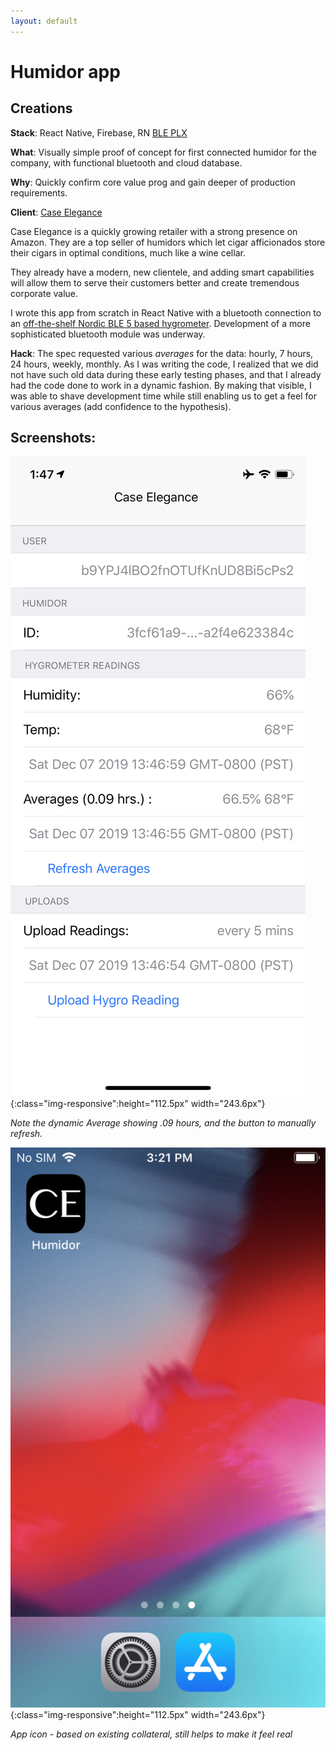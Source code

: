 ```yaml
---
layout: default
---
```


# Humidor app

## Creations

**Stack**: React Native, Firebase, RN [BLE PLX][0]

**What**: Visually simple proof of concept for first connected humidor for the company, with functional bluetooth and cloud database.

**Why**: Quickly confirm core value prog and gain deeper of production requirements.

**Client**: [Case Elegance](https://caseelegance.com/collections/humidors)

Case Elegance is a quickly growing retailer with a strong presence on Amazon. They are a top seller of humidors which let cigar afficionados store their cigars in optimal conditions, much like a wine cellar.

They already have a modern, new clientele, and adding smart capabilities will allow them to serve their customers better and create tremendous corporate value.

I wrote this app from scratch in React Native with a bluetooth connection to an [off-the-shelf Nordic BLE 5 based hygrometer][1]. Development of a more sophisticated bluetooth module was underway.

**Hack**: The spec requested various _averages_ for the data: hourly, 7 hours, 24 hours, weekly, monthly. As I was writing the code, I realized that we did not have such old data during these early testing phases, and that I already had the code done to work in a dynamic fashion. By making that visible, I was able to shave development time while still enabling us to get a feel for various averages (add confidence to the hypothesis).

[0]: (https://github.com/Polidea/react-native-ble-plx)
[1]: (https://www.fanstel.com/buy/bwg832f-g6fdz-lxr94-y6xzz)

## Screenshots:

![app](/assets/img/humidor/app.png){:class="img-responsive":height="112.5px" width="243.6px"}

_Note the dynamic Average showing .09 hours, and the button to manually refresh._

![icon](/assets/img/humidor/icon.jpeg){:class="img-responsive":height="112.5px" width="243.6px"}

_App icon - based on existing collateral, still helps to make it feel real_
